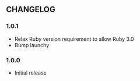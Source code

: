 ## CHANGELOG

### 1.0.1

* Relax Ruby version requirement to allow Ruby 3.0
* Bump launchy

### 1.0.0

* Initial release

